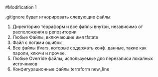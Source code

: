 #Modification 1

.gitignore будет игнорировать следующие файлы:

  1. Директорию терраформ и все файлы внутри, независимо от расположения в репозитории
  2. Любые Файлы, включающие имя tfstate
  3. Файл с логами ошибок
  4. Все файлы tfvars, которые содержать конф. данные, такие как пароли, ключи и прочее.
  5. Любые Override файлы, используемые для перезаписи локалных источников
  6. Конфигурационные файлы terraform
  new_line
